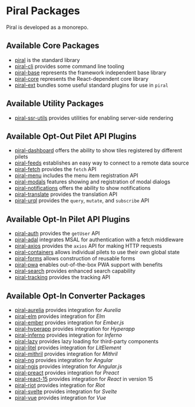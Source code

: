 # Piral Packages

Piral is developed as a monorepo.

## Available Core Packages

- [piral](./piral/README.md) is the standard library
- [piral-cli](./piral-cli/README.md) provides some command line tooling
- [piral-base](./piral-base/README.md) represents the framework independent base library
- [piral-core](./piral-core/README.md) represents the React-dependent core library
- [piral-ext](./piral-ext/README.md) bundles some useful standard plugins for use in `piral`

## Available Utility Packages

- [piral-ssr-utils](./piral-ssr-utils/README.md) provides utilities for enabling server-side rendering

## Available Opt-Out Pilet API Plugins

- [piral-dashboard](./piral-dashboard/README.md) offers the ability to show tiles registered by different pilets
- [piral-feeds](./piral-feeds/README.md) establishes an easy way to connect to a remote data source
- [piral-fetch](./piral-fetch/README.md) provides the `fetch` API
- [piral-menu](./piral-menu/README.md) includes the menu item registration API
- [piral-modals](./piral-modals/README.md) features showing and registration of modal dialogs
- [piral-notifications](./piral-notifications/README.md) offers the ability to show notifications
- [piral-translate](./piral-translate/README.md) provides the translation API
- [piral-urql](./piral-urql/README.md) provides the `query`, `mutate`, and `subscribe` API

## Available Opt-In Pilet API Plugins

- [piral-auth](./piral-auth/README.md) provides the `getUser` API
- [piral-adal](./piral-adal/README.md) integrates MSAL for authentication with a fetch middleware
- [piral-axios](./piral-axios/README.md) provides the `axios` API for making HTTP requests
- [piral-containers](./piral-containers/README.md) allows individual pilets to use their own global state
- [piral-forms](./piral-forms/README.md) allows construction of reusable forms
- [piral-pwa](./piral-pwa/README.md) enables out-of-the-box PWA support with benefits
- [piral-search](./piral-search/README.md) provides enhanced search capability
- [piral-tracking](./piral-tracking/README.md) provides the tracking API

## Available Opt-In Converter Packages

- [piral-aurelia](./piral-aurelia/README.md) provides integration for *Aurelia*
- [piral-elm](./piral-elm/README.md) provides integration for *Elm*
- [piral-ember](./piral-ember/README.md) provides integration for *Ember.js*
- [piral-hyperapp](./piral-hyperapp/README.md) provides integration for *Hyperapp*
- [piral-inferno](./piral-inferno/README.md) provides integration for *Inferno*
- [piral-lazy](./piral-lazy/README.md) provides lazy loading for third-party components
- [piral-litel](./piral-litel/README.md) provides integration for *LitElement*
- [piral-mithril](./piral-mithril/README.md) provides integration for *Mithril*
- [piral-ng](./piral-ng/README.md) provides integration for *Angular*
- [piral-ngjs](./piral-ngjs/README.md) provides integration for *Angular.js*
- [piral-preact](./piral-preact/README.md) provides integration for *Preact*
- [piral-react-15](./piral-react-15/README.md) provides integration for *React* in version 15
- [piral-riot](./piral-riot/README.md) provides integration for *Riot*
- [piral-svelte](./piral-svelte/README.md) provides integration for *Svelte*
- [piral-vue](./piral-vue/README.md) provides integration for *Vue*
